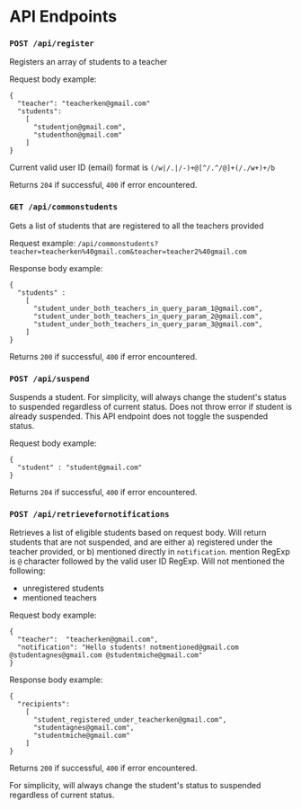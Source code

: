# API Endpoints

### `POST /api/register`

Registers an array of students to a teacher

Request body example: 
```
{
  "teacher": "teacherken@gmail.com"
  "students":
    [
      "studentjon@gmail.com",
      "studenthon@gmail.com"
    ]
}
```

Current valid user ID (email) format is `(/w|/.|/-)+@[^/.^/@]+(/./w+)+/b`

Returns `204` if successful, `400` if error encountered.

### `GET /api/commonstudents`

Gets a list of students that are registered to all the teachers provided

Request example: `/api/commonstudents?teacher=teacherken%40gmail.com&teacher=teacher2%40gmail.com`

Response body example:

```
{
  "students" :
    [
      "student_under_both_teachers_in_query_param_1@gmail.com", 
      "student_under_both_teachers_in_query_param_2@gmail.com", 
      "student_under_both_teachers_in_query_param_3@gmail.com", 
    ]
}
```

Returns `200` if successful, `400` if error encountered.

###  `POST /api/suspend`

Suspends a student. For simplicity, will always change the student's status to
suspended regardless of current status. Does not throw error if student is
already suspended. This API endpoint does not toggle the suspended status.


Request body example:

```
{
  "student" : "student@gmail.com"
}
```

Returns `204` if successful, `400` if error encountered.

###  `POST /api/retrievefornotifications`

Retrieves a list of eligible students based on request body. Will return
students that are not suspended, and are either a) registered under the teacher
provided, or b) mentioned directly in `notification`. mention RegExp is `@`
character followed by the valid user ID RegExp. Will not mentioned the
following:

* unregistered students
* mentioned teachers

Request body example:

```
{
  "teacher":  "teacherken@gmail.com",
  "notification": "Hello students! notmentioned@gmail.com @studentagnes@gmail.com @studentmiche@gmail.com"
}
```

Response body example:

```
{
  "recipients":
    [
      "student_registered_under_teacherken@gmail.com",
      "studentagnes@gmail.com",
      "studentmiche@gmail.com"
    ]   
}
```

Returns `200` if successful, `400` if error encountered.

For simplicity, will always change the student's status to suspended regardless
of current status.


